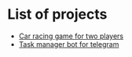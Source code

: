 # List of projects
- [Car racing game for two players](https://github.com/vladimirvikulin/Car-Racing-Game)
- [Task manager bot for telegram](https://github.com/vladimirvikulin/Task-Manager-Bot)
